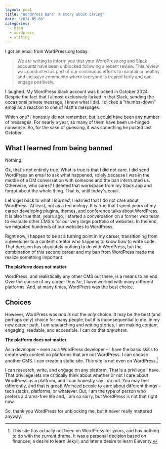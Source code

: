 ```yaml
---
layout: post
title: "WordPress bans: A story about caring"
date: "2024-05-08"
categories:
  - blog
  - wordpress
  - writing
---
```


I got an email from WordPress.org today.

> We are writing to inform you that your WordPress.org and Slack accounts have been unblocked following a recent review. This review was conducted as part of our continuous efforts to maintain a healthy and inclusive community where everyone is treated fairly and can engage positively.

I laughed. My WordPress Slack account was blocked in October 2024. Despite the fact that I almost exclusively lurked in that Slack, sending the occasional private message, I know what I did. I clicked a "thumbs-down" emoji as a reaction to one of Matt's messages.

Which one? I honestly do not remember, but it could have been any number of messages. For nearly a year, so many of them have been un-hinged nonsense. So, for the sake of guessing, it was something he posted last October.

## What I learned from being banned

Nothing.

Ok, that's not entirely true. What is true is that I did not care. I did send WordPress an email to ask what happened, solely because I was in the middle of a DM conversation with someone and the ban interrupted us. Otherwise, who cares? I deleted that workspace from my Slack app and forgot about the whole thing. That is, until today's email.

Let's get back to what I _learned_. I learned that I do not care about WordPress. At least, not as a technology. It is true that I spent years of my career developing plugins, themes, and conference talks about WordPress. It is also true that, years ago, I started a conversation on a former web team to evaluate other CMS's for our very large portfolio of websites. In the end, we migrated hundreds of our websites to WordPress. 

Right now, I happen to be at a turning point in my career, transitioning from a developer to a content creator who happens to know how to write code. That decision has absolutely nothing to do with WordPress, but the combination of this second career and my ban from WordPress made me realize something important.

**The platform does not matter.**

WordPress, and realistically any other CMS out there, is a means to an end. Over the course of my career thus far, I have worked with many different platforms. And, at many times, WordPress was the best choice.

## Choices

However, WordPress was _and is_ not the _only_ choice. It may be the best (and perhaps only) choice for many people, but it is inconsequential to me. In my new career path, I am researching and writing stories. I am making content engaging, readable, and accessible. I can do that _anywhere_. 

**The platform does not matter.**

As a developer – even as a WordPress developer – I have the basic skills to create web content on platforms that are not WordPress. I can choose another CMS. I can create a static site. _This_ site is not even on WordPress.[^1]

I can research, write, and engage on any platform. That is a privilege I have. That privilege lets me critically think about whether or not I care about WordPress as a platform, and I can honestly say I do not. You may feel differently, and that is great! We need people to care about different things – tech stacks, platforms, or whatever. But, I am the type of person who prefers a drama-free life and, I am so sorry, but WordPress is not that right now.

So, thank you WordPress for unblocking me, but it never really mattered anyway.



[^1]: This site has actually not been on WordPress for _years_, and has nothing to do with the current drama. It was a personal decision based on finances, a desire to learn Jekyll, and later a desire to learn Eleventy.